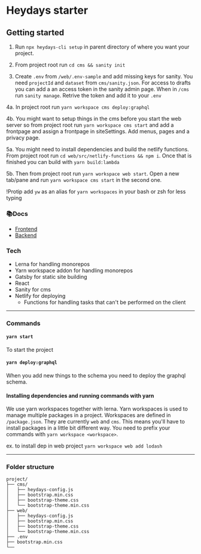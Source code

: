 # Heydays starter

## Getting started

1. Run `npx heydays-cli setup` in parent directory of where you want your project.

2. From project root run `cd cms && sanity init`

3. Create `.env` from `/web/.env-sample` and add missing keys for sanity. You need `projectId` and `dataset` from `cms/sanity.json`. For access to drafts you can add a an access token in the sanity admin page. When in `/cms` run `sanity manage`. Retrive the token and add it to your `.env`

4a. In project root run `yarn workspace cms deploy:graphql`

4b. You might want to setup things in the cms before you start the web server so from project root run `yarn workspace cms start` and add a frontpage and assign a frontpage in siteSettings. Add menus, pages and a privacy page.

5a. You might need to install dependencies and build the netlify functions. From project root run `cd web/src/netlify-functions && npm i`. Once that is finished you can build with `yarn build:lambda`

5b. Then from project root run `yarn workspace web start`. Open a new tab/pane and run `yarn workspace cms start` in the second one.

!Protip add `yw` as an alias for `yarn workspaces` in your bash or zsh for less typing

<!-- **_ GOTCHA _**
TL;DR If you're content is not showing on the page restart the server.

Content types without content won't be added into graphql. This means that you'll need to restart the server if you're adding content to a
content type which previously did not have content. -->

### 📚Docs

- [Frontend](./web/README.md)
- [Backend](./cms/README.md)

### Tech

- Lerna for handling monorepos
- Yarn workspace addon for handling monorepos
- Gatsby for static site building
- React
- Sanity for cms
- Netlify for deploying
  - Functions for handling tasks that can't be performed on the client

---

### Commands

#### `yarn start`

To start the project

#### `yarn deploy:graphql`

When you add new things to the schema you need to deploy the graphql schema.

#### Installing dependencies and running commands with yarn

We use yarn workspaces together with lerna. Yarn workspaces is used to manage multiple packages in a project. Workspaces are defined in `/package.json`. They are currently `web` and `cms`. This means you'll have to install packages in a little bit different way. You need to prefix your commands with `yarn workspace <workspace>`.

ex. to install dep in web project
`yarn workspace web add lodash`

---

### Folder structure

```
project/
├── cms/
│   ├── heydays-config.js
│   ├── bootstrap.min.css
│   ├── bootstrap-theme.css
│   └── bootstrap-theme.min.css
├── web/
│   ├── heydays-config.js
│   ├── bootstrap.min.css
│   ├── bootstrap-theme.css
│   └── bootstrap-theme.min.css
├── .env
├── bootstrap.min.css
└──
```
